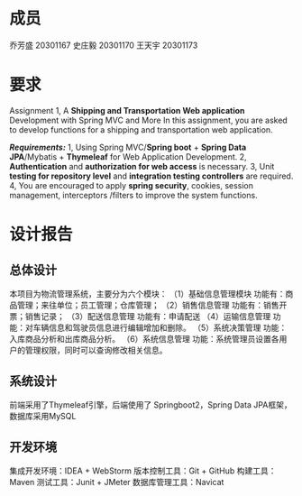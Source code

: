 # 成员
乔芳盛 20301167
史庄毅 20301170
王天宇 20301173

# 要求

Assignment 1, A **Shipping and Transportation Web application** Development with Spring MVC and More
	In this assignment, you are asked to develop functions for a shipping and transportation web application.

**_Requirements:_**
1, Using Spring MVC/**Spring boot** + **Spring Data JPA**/Mybatis + **Thymeleaf** for Web Application Development.
2, **Authentication** and **authorization for web access** is necessary.
3, Unit **testing for repository level** and **integration testing controllers** are required.
4, You are encouraged to apply **spring security**, cookies, session management, interceptors /filters to improve the system functions.

# 设计报告
## 总体设计
本项目为物流管理系统，主要分为六个模块：
（1）基础信息管理模块
功能有：商品管理；来往单位；员工管理；仓库管理；
（2）销售信息管理
功能有：销售开票；销售记录；
（3）配送信息管理
功能有：申请配送
（4）运输信息管理
功能：对车辆信息和驾驶员信息进行编辑增加和删除。
（5）系统决策管理
功能：入库商品分析和出库商品分析。
（6）系统信息管理
功能：系统管理员设置各用户的管理权限，同时可以查询修改相关信息。

## 系统设计
前端采用了Thymeleaf引擎，后端使用了 Springboot2，Spring Data JPA框架，数据库采用MySQL

## 开发环境
集成开发环境：IDEA + WebStorm
版本控制工具：Git + GitHub
构建工具：Maven
测试工具：Junit + JMeter
数据库管理工具：Navicat
